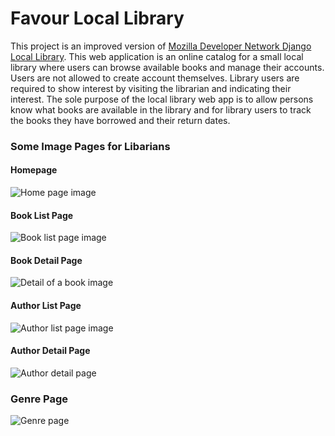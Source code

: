 # Favour Local Library
This project is an improved version of [Mozilla Developer Network Django Local Library](https://developer.mozilla.org/en-US/docs/Learn/Server-side/Django).
This web application is an online catalog for a small local library where users can browse available books and manage their accounts. Users are not allowed to create account themselves. Library users are required to show interest by visiting the librarian and indicating their interest. The sole purpose of the local library web app is to allow persons know what books are available in the library and for library users to track the books they have borrowed and their return dates.

### Some Image Pages for Libarians
#### Homepage
![Home page image](https://user-images.githubusercontent.com/70489864/212545024-4cdc4a54-64a5-4dc5-aaf0-3272d09a30a0.png)

#### Book List Page
![Book list page image](https://user-images.githubusercontent.com/70489864/212545102-89915e9e-15da-4d28-897b-67bf3cadc5ad.png)

#### Book Detail Page
![Detail of a book image](https://user-images.githubusercontent.com/70489864/212545194-1af01663-0539-48d4-a937-0a604159c4fe.png)

#### Author List Page
![Author list page image](https://user-images.githubusercontent.com/70489864/212545239-743fa892-5afd-4d6e-a93c-3d45846f671e.png)

#### Author Detail Page
![Author detail page](https://user-images.githubusercontent.com/70489864/212545271-a3af8a24-a6a5-4c73-ae39-81495aa920f1.png)

### Genre Page
![Genre page](https://user-images.githubusercontent.com/70489864/212545560-9f7d0019-e442-44f4-a078-938040cace68.png)
